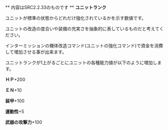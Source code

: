 ** 内容はSRC2.2.33のものです **
**ユニットランク**

ユニットが標準の状態からどれだけ強化されているかを示す数値です。

ユニットの改造の度合いや装備の充実さを抽象的に表しているものだと考えてください。

インターミッションの機体改造コマンド(ユニットの強化コマンド)で資金を消費して増加させる事が出来ます。

ユニットランクが1上がるごとにユニットの各種能力値が以下のように増加します。

**ＨＰ**+200

**ＥＮ**+10

**装甲**+100

**運動性**+5

**武器の攻撃力**+100
